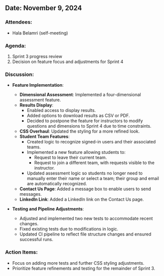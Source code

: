 ## Date: November 9, 2024

### Attendees:
- Hala Belamri (self-meeting)

### Agenda:
1. Sprint 3 progress review
2. Decision on feature focus and adjustments for Sprint 4

### Discussion:
- **Feature Implementation**:
  - **Dimensional Assessment**: Implemented a four-dimensional assessment feature.
  - **Results Display**:
    - Enabled access to display results.
    - Added options to download results as CSV or PDF.
    - Decided to postpone the feature for instructors to modify questions and dimensions to Sprint 4 due to time constraints.
  - **CSS Overhaul**: Updated the styling for a more refined look.
  - **Student Team Features**:
    - Created logic to recognize signed-in users and their associated teams.
    - Implemented a new feature allowing students to:
      - Request to leave their current team.
      - Request to join a different team, with requests visible to the instructor.
    - Updated assessment logic so students no longer need to manually enter their name or select a team; their group and email are automatically recognized.
  - **Contact Us Page**: Added a message box to enable users to send messages.
  - **LinkedIn Link**: Added a LinkedIn link on the Contact Us page.

- **Testing and Pipeline Adjustments**:
  - Adjusted and implemented two new tests to accommodate recent changes.
  - Fixed existing tests due to modifications in logic.
  - Updated CI pipeline to reflect file structure changes and ensured successful runs.

### Action Items:
- Focus on adding more tests and further CSS styling adjustments.
- Prioritize feature refinements and testing for the remainder of Sprint 3.
